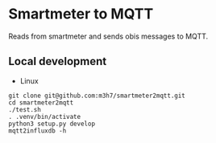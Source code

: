 # Smartmeter to MQTT
Reads from smartmeter and sends obis messages to MQTT.

## Local development

- Linux

```
git clone git@github.com:m3h7/smartmeter2mqtt.git
cd smartmeter2mqtt
./test.sh
. .venv/bin/activate
python3 setup.py develop
mqtt2influxdb -h
```
